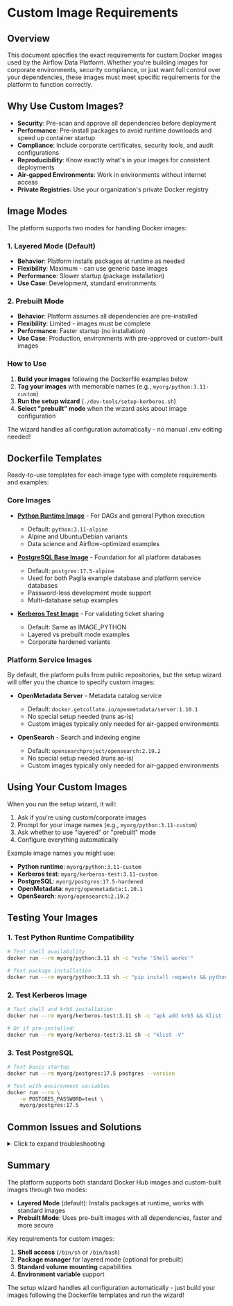 # Custom Image Requirements

## Overview

This document specifies the exact requirements for custom Docker images used by the Airflow Data Platform. Whether you're building images for corporate environments, security compliance, or just want full control over your dependencies, these images must meet specific requirements for the platform to function correctly.

## Why Use Custom Images?

- **Security**: Pre-scan and approve all dependencies before deployment
- **Performance**: Pre-install packages to avoid runtime downloads and speed up container startup
- **Compliance**: Include corporate certificates, security tools, and audit configurations
- **Reproducibility**: Know exactly what's in your images for consistent deployments
- **Air-gapped Environments**: Work in environments without internet access
- **Private Registries**: Use your organization's private Docker registry

## Image Modes

The platform supports two modes for handling Docker images:

### 1. Layered Mode (Default)
- **Behavior**: Platform installs packages at runtime as needed
- **Flexibility**: Maximum - can use generic base images
- **Performance**: Slower startup (package installation)
- **Use Case**: Development, standard environments

### 2. Prebuilt Mode
- **Behavior**: Platform assumes all dependencies are pre-installed
- **Flexibility**: Limited - images must be complete
- **Performance**: Faster startup (no installation)
- **Use Case**: Production, environments with pre-approved or custom-built images

### How to Use

1. **Build your images** following the Dockerfile examples below
2. **Tag your images** with memorable names (e.g., `myorg/python:3.11-custom`)
3. **Run the setup wizard** (`./dev-tools/setup-kerberos.sh`)
4. **Select "prebuilt" mode** when the wizard asks about image configuration

The wizard handles all configuration automatically - no manual .env editing needed!

## Dockerfile Templates

Ready-to-use templates for each image type with complete requirements and examples:

### Core Images
- **[Python Runtime Image](dockerfiles/python-runtime.md)** - For DAGs and general Python execution
  - Default: `python:3.11-alpine`
  - Alpine and Ubuntu/Debian variants
  - Data science and Airflow-optimized examples

- **[PostgreSQL Base Image](dockerfiles/postgres-base.md)** - Foundation for all platform databases
  - Default: `postgres:17.5-alpine`
  - Used for both Pagila example database and platform service databases
  - Password-less development mode support
  - Multi-database setup examples

- **[Kerberos Test Image](dockerfiles/kerberos-test.md)** - For validating ticket sharing
  - Default: Same as IMAGE_PYTHON
  - Layered vs prebuilt mode examples
  - Corporate hardened variants

### Platform Service Images
By default, the platform pulls from public repositories, but the setup wizard will offer you the chance to specify custom images:

- **OpenMetadata Server** - Metadata catalog service
  - Default: `docker.getcollate.io/openmetadata/server:1.10.1`
  - No special setup needed (runs as-is)
  - Custom images typically only needed for air-gapped environments

- **OpenSearch** - Search and indexing engine
  - Default: `opensearchproject/opensearch:2.19.2`
  - No special setup needed (runs as-is)
  - Custom images typically only needed for air-gapped environments

## Using Your Custom Images

When you run the setup wizard, it will:
1. Ask if you're using custom/corporate images
2. Prompt for your image names (e.g., `myorg/python:3.11-custom`)
3. Ask whether to use "layered" or "prebuilt" mode
4. Configure everything automatically

Example image names you might use:
- **Python runtime**: `myorg/python:3.11-custom`
- **Kerberos test**: `myorg/kerberos-test:3.11-custom`
- **PostgreSQL**: `myorg/postgres:17.5-hardened`
- **OpenMetadata**: `myorg/openmetadata:1.10.1`
- **OpenSearch**: `myorg/opensearch:2.19.2`

## Testing Your Images

### 1. Test Python Runtime Compatibility

```bash
# Test shell availability
docker run --rm myorg/python:3.11 sh -c "echo 'Shell works'"

# Test package installation
docker run --rm myorg/python:3.11 sh -c "pip install requests && python -c 'import requests'"
```

### 2. Test Kerberos Image

```bash
# Test shell and krb5 installation
docker run --rm myorg/kerberos-test:3.11 sh -c "apk add krb5 && klist -V"

# Or if pre-installed:
docker run --rm myorg/kerberos-test:3.11 sh -c "klist -V"
```

### 3. Test PostgreSQL

```bash
# Test basic startup
docker run --rm myorg/postgres:17.5 postgres --version

# Test with environment variables
docker run --rm \
    -e POSTGRES_PASSWORD=test \
    myorg/postgres:17.5
```

## Common Issues and Solutions

<details>
<summary>Click to expand troubleshooting</summary>

### Issue: "sh: not found"
**Solution:** Your image must include a shell. Add `RUN apk add --no-cache bash` or ensure `/bin/sh` exists.

### Issue: "apk: not found"
**Solution:** If using a non-Alpine base, the platform detects and uses `apt` instead. Ensure one package manager is available.

### Issue: Kerberos test fails
**Solution:** Ensure the image can install or has pre-installed `krb5` packages. In prebuilt mode, krb5 must be pre-installed.

### Issue: Package installation fails
**Solution:** Check that your image has internet access or that all required packages are pre-installed in prebuilt mode.

### Issue: PostgreSQL won't start
**Solution:** Ensure you're not overriding the PostgreSQL entrypoint. Custom images must preserve the standard entrypoint behavior.

</details>

## Summary

The platform supports both standard Docker Hub images and custom-built images through two modes:

- **Layered Mode** (default): Installs packages at runtime, works with standard images
- **Prebuilt Mode**: Uses pre-built images with all dependencies, faster and more secure

Key requirements for custom images:
1. **Shell access** (`/bin/sh` or `/bin/bash`)
2. **Package manager** for layered mode (optional for prebuilt)
3. **Standard volume mounting** capabilities
4. **Environment variable** support

The setup wizard handles all configuration automatically - just build your images following the Dockerfile templates and run the wizard!